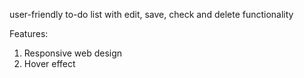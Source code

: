 user-friendly to-do list with edit, save, check and delete functionality

Features: 
  1. Responsive web design
  2. Hover effect
